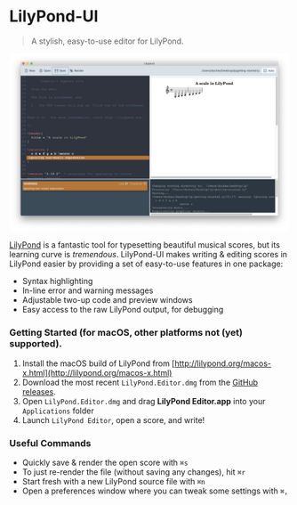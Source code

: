 # LilyPond-UI

> A stylish, easy-to-use editor for LilyPond.

![screenshot](docs/lilypond-ide.png)

[LilyPond](http://lilypond.org) is a fantastic tool for typesetting beautiful musical scores, but its learning curve is _tremendous_. LilyPond-UI makes writing &amp; editing scores in LilyPond easier by providing a set of easy-to-use features in one package:

   * Syntax highlighting
   * In-line error and warning messages
   * Adjustable two-up code and preview windows
   * Easy access to the raw LilyPond output, for debugging

### Getting Started (for macOS, other platforms not (yet) supported).

1. Install the macOS build of LilyPond from [http://lilypond.org/macos-x.html](http://lilypond.org/macos-x.html)
2. Download the most recent `LilyPond.Editor.dmg` from the [GitHub releases](https://github.com/doches/lilypond-ui/releases).
3. Open `LilyPond.Editor.dmg` and drag **LilyPond Editor.app** into your `Applications` folder
4. Launch `LilyPond Editor`, open a score, and write!

### Useful Commands

* Quickly save &amp; render the open score with `⌘s`
* To just re-render the file (without saving any changes), hit `⌘r`
* Start fresh with a new LilyPond source file with `⌘n`
* Open a preferences window where you can tweak some settings with `⌘,`
